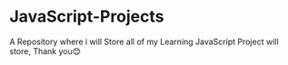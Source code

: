 # JavaScript-Projects
A Repository where i will Store all of my Learning JavaScript Project will store, Thank you😊
